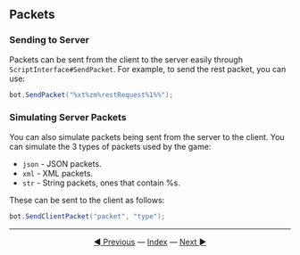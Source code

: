 ## Packets
### Sending to Server
Packets can be sent from the client to the server easily through `ScriptInterface#SendPacket`. For example, to send the rest packet, you can use:

```csharp
bot.SendPacket("%xt%zm%restRequest%1%%");
```

### Simulating Server Packets
You can also simulate packets being sent from the server to the client. You can simulate the 3 types of packets used by the game:
- `json` - JSON packets.
- `xml` - XML packets.
- `str` - String packets, ones that contain %s.

These can be sent to the client as follows:

```csharp
bot.SendClientPacket("packet", "type");
```

---------
<center><a href="/Rbot-Scripts/11 Events" title="11. Events">◄ Previous</a> — <a href="/Rbot-Scripts/" title="Back to Index">Index</a> — <a href="/Rbot-Scripts/13 Examples" title="13. Examples">Next ►</a></center>